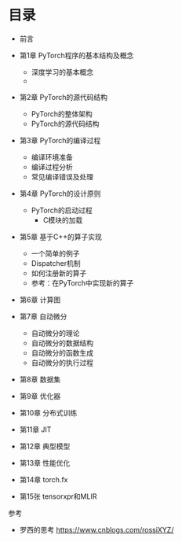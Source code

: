 
# 目录

- 前言
- 第1章 PyTorch程序的基本结构及概念
    - 深度学习的基本概念
    - 
- 第2章 PyTorch的源代码结构
    - PyTorch的整体架构
    - PyTorch的源代码结构
    
- 第3章 PyTorch的编译过程
    - 编译环境准备
    - 编译过程分析
    - 常见编译错误及处理
- 第4章 PyTorch的设计原则
    - PyTorch的启动过程
        - C模块的加载
- 第5章 基于C++的算子实现
    - 一个简单的例子
    - Dispatcher机制
    - 如何注册新的算子
    - 参考：在PyTorch中实现新的算子
- 第6章 计算图
- 第7章 自动微分
    - 自动微分的理论
    - 自动微分的数据结构
    - 自动微分的函数生成
    - 自动微分的执行过程
- 第8章 数据集
- 第9章 优化器
- 第10章 分布式训练
- 第11章 JIT
- 第12章 典型模型
- 第13章 性能优化
- 第14章 torch.fx
- 第15张 tensorxpr和MLIR



参考
- 罗西的思考 https://www.cnblogs.com/rossiXYZ/
